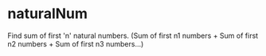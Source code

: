 # naturalNum
Find sum of first 'n' natural numbers.
(Sum of first n1 numbers + Sum of first n2 numbers + Sum of first n3 numbers...)
